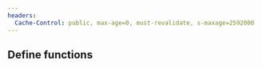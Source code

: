 ```yaml
---
headers:
  Cache-Control: public, max-age=0, must-revalidate, s-maxage=2592000
---
```


## Define functions
